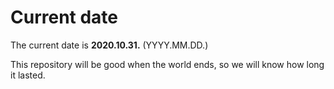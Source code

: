 # Current date

The current date is **2020.10.31.** (YYYY.MM.DD.)

This repository will be good when the world ends, so we will know how long it lasted.